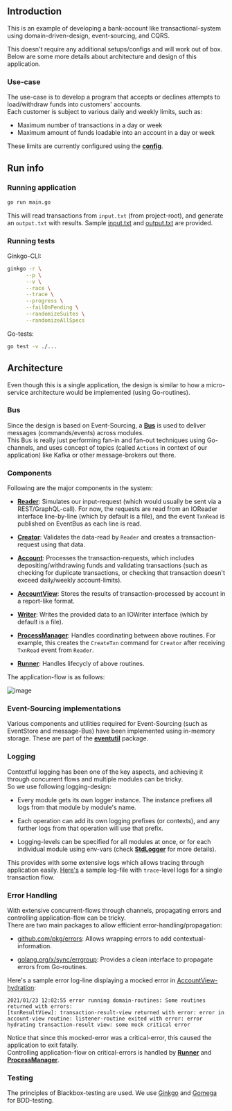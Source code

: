 ## Introduction

This is an example of developing a bank-account like transactional-system using domain-driven-design, event-sourcing, and CQRS.

This doesn't require any additional setups/configs and will work out of box. Below are some more details about architecture and design of this application.

### Use-case

The use-case is to develop a program that accepts or declines attempts to load/withdraw funds into customers' accounts.  
Each customer is subject to various daily and weekly limits, such as:

* Maximum number of transactions in a day or week
* Maximum amount of funds loadable into an account in a day or week

These limits are currently configured using the **[config][1]**.

## Run info

### Running application

```bash
go run main.go
```

This will read transactions from `input.txt` (from project-root), and generate an `output.txt` with results. Sample [input.txt][6] and [output.txt][7] are provided.

### Running tests

Ginkgo-CLI:
```bash
ginkgo -r \
      --p \
      --v \
      --race \
      --trace \
      --progress \
      --failOnPending \
      --randomizeSuites \
      --randomizeAllSpecs
```

Go-tests:
```bash
go test -v ./...
```

## Architecture

Even though this is a single application, the design is similar to how a micro-service architecture would be implemented (using Go-routines).

### Bus

Since the design is based on Event-Sourcing, a **[Bus][0]** is used to deliver messages (commands/events) across modules.  
This Bus is really just performing fan-in and fan-out techniques using Go-channels, and uses concept of topics (called `Actions` in context of our application) like Kafka or other message-brokers out there.

### Components

Following are the major components in the system:

* **[Reader][8]**: Simulates our input-request (which would usually be sent via a REST/GraphQL-call). For now, the requests are read from an IOReader interface line-by-line (which by default is a file), and the event `TxnRead` is published on EventBus as each line is read.

* **[Creator][9]**: Validates the data-read by `Reader` and creates a transaction-request using that data.

* **[Account][10]**: Processes the transaction-requests, which includes depositing/withdrawing funds and validating transactions (such as checking for duplicate transactions, or checking that transaction doesn't exceed daily/weekly account-limits).

* **[AccountView][11]**: Stores the results of transaction-processed by account in a report-like format.

* **[Writer][12]**: Writes the provided data to an IOWriter interface (which by default is a file).

* **[ProcessManager][13]**: Handles coordinating between above routines. For example, this creates the `CreateTxn` command for `Creator` after receiving `TxnRead` event from `Reader`.

* **[Runner][14]**: Handles lifecycly of above routines.

The application-flow is as follows:

![image](https://user-images.githubusercontent.com/12961957/104849997-bba13e00-58ba-11eb-98d5-0eb077169f7b.png)


### Event-Sourcing implementations

Various components and utilities required for Event-Sourcing (such as EventStore and message-Bus) have been implemented using in-memory storage. These are part of the **[eventutil][20]** package.

### Logging

Contextful logging has been one of the key aspects, and achieving it through concurrent flows and multiple modules can be tricky.  
So we use following logging-design:

* Every module gets its own logger instance. The instance prefixes all logs from that module by module's name.

* Each operation can add its own logging prefixes (or contexts), and any further logs from that operation will use that prefix.

* Logging-levels can be specified for all modules at once, or for each individual module using env-vars (check **[StdLogger][2]** for more details).

This provides with some extensive logs which allows tracing through application easily. [Here's][3] a sample log-file with `trace`-level logs for a single transaction flow.

### Error Handling

With extensive concurrent-flows through channels, propagating errors and controlling application-flow can be tricky.  
There are two main packages to allow efficient error-handling/propagation:

* [github.com/pkg/errors][15]: Allows wrapping errors to add contextual-information.

* [golang.org/x/sync/errgroup][16]: Provides a clean interface to propagate errors from Go-routines.

Here's a sample error log-line displaying a mocked error in [AccountView-hydration][17]:
```
2021/01/23 12:02:55 error running domain-routines: Some routines returned with errors:
[txnResultView]: transaction-result-view returned with error: error in account-view routine: listener-routine exited with error: error hydrating transaction-result view: some mock critical error
```

Notice that since this mocked-error was a critical-error, this caused the application to exit fatally.  
Controlling application-flow on critical-errors is handled by **[Runner][18]** and **[ProcessManager][19]**.

### Testing

The principles of Blackbox-testing are used. We use [Ginkgo][4] and [Gomega][5] for BDD-testing.

[0]: https://github.com/Jaskaranbir/es-bank-account/blob/main/eventutil/bus.go
[1]: https://github.com/Jaskaranbir/es-bank-account/blob/main/config/config.go
[2]: https://github.com/Jaskaranbir/es-bank-account/blob/main/logger/stdlogger.go#L37
[3]: https://github.com/Jaskaranbir/es-bank-account/blob/main/_samples/run.log
[4]: https://github.com/onsi/ginkgo
[5]: https://github.com/onsi/gomega
[6]: https://github.com/Jaskaranbir/es-bank-account/blob/main/input.txt
[7]: https://github.com/Jaskaranbir/es-bank-account/blob/main/_samples/output.txt
[8]: https://github.com/Jaskaranbir/es-bank-account/tree/main/domain/reader
[9]: https://github.com/Jaskaranbir/es-bank-account/tree/main/domain/txn
[10]: https://github.com/Jaskaranbir/es-bank-account/tree/main/domain/account
[11]: https://github.com/Jaskaranbir/es-bank-account/tree/main/domain/accountview
[12]: https://github.com/Jaskaranbir/es-bank-account/tree/main/domain/writer
[13]: https://github.com/Jaskaranbir/es-bank-account/blob/main/domain/process_mgr.go
[14]: https://github.com/Jaskaranbir/es-bank-account/blob/main/domain/runner.go
[15]: github.com/pkg/errors
[16]: golang.org/x/sync/errgroup
[17]: https://github.com/Jaskaranbir/es-bank-account/blob/main/domain/accountview/txn_result_view.go#L62
[18]: https://github.com/Jaskaranbir/es-bank-account/blob/main/domain/runner.go
[19]: https://github.com/Jaskaranbir/es-bank-account/blob/main/domain/process_mgr.go
[20]: https://github.com/Jaskaranbir/es-bank-account/tree/main/eventutil
